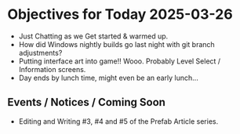 # Objectives for Today 2025-03-26

- Just Chatting as we Get started & warmed up.
- How did Windows nightly builds go last night with git branch adjustments?
- Putting interface art into game!! Wooo. Probably Level Select / Information screens.
- Day ends by lunch time, might even be an early lunch...

## Events / Notices / Coming Soon

- Editing and Writing #3, #4 and #5 of the Prefab Article series.
